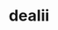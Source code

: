 ---
title: "dealii"
layout: cache
categories: [package, develop-2025-07-13]
meta: {"compilers": ["gcc@11.4.0"], "num_specs": 2, "num_specs_by_stack": {"e4s": 2, "root": 2}, "oss": ["ubuntu22.04"], "platforms": ["linux"], "stacks": ["e4s", "root"], "targets": ["x86_64_v3"], "versions": ["9.6.2"]}
spec_details: [{"compiler": "gcc@11.4.0", "hash": "k3bo2ig3foeua3j32adu7csfkropksr2", "os": "ubuntu22.04", "platform": "linux", "size": "-", "stacks": ["e4s", "root"], "target": "x86_64_v3", "variants": ["+adol-c", "+arborx", "+arpack", "+assimp", "build_system=cmake", "build_type=DebugRelease", "+cgal", "~complex", "~cuda", "cxxstd=17", "~doc", "+examples", "+examples_compile", "generator=make", "+ginkgo", "+gmsh", "+gsl", "+hdf5", "~int64", "~ipo", "+kokkos", "+metis", "+mpi", "+muparser", "~nanoflann", "~netcdf", "~oce", "+opencascade", "~optflags", "+p4est", "+petsc", "+platform-introspection", "~python", "+scalapack", "+simplex", "+slepc", "+sundials", "+symengine", "+taskflow", "+threads", "+trilinos", "~vtk"], "versions": ["9.6.2"]}, {"compiler": "gcc@11.4.0", "hash": "oy5ecwjpzcanv4z656egxha62icwerah", "os": "ubuntu22.04", "platform": "linux", "size": "-", "stacks": ["e4s", "root"], "target": "x86_64_v3", "variants": ["+adol-c", "+arborx", "+arpack", "+assimp", "build_system=cmake", "build_type=DebugRelease", "~complex", "+cuda", "cuda_arch:=80", "cxxstd=17", "~doc", "+examples", "+examples_compile", "generator=make", "+ginkgo", "+gmsh", "+gsl", "+hdf5", "~int64", "~ipo", "+kokkos", "+metis", "+mpi", "+muparser", "~nanoflann", "~netcdf", "~oce", "+opencascade", "~optflags", "+p4est", "+petsc", "+platform-introspection", "~python", "+scalapack", "+simplex", "+slepc", "+sundials", "+symengine", "+taskflow", "+threads", "+trilinos", "+vtk"], "versions": ["9.6.2"]}]
---